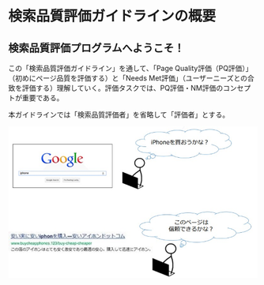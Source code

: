 # 検索品質評価ガイドラインの概要

## 検索品質評価プログラムへようこそ！

この「検索品質評価ガイドライン」を通して、「Page Quality評価（PQ評価）」（初めにページ品質を評価する）と「Needs Met評価」（ユーザーニーズとの合致を評価する）理解していく。評価タスクでは、PQ評価・NM評価のコンセプトが重要である。

本ガイドラインでは「検索品質評価者」を省略して「評価者」とする。

![Should I buy an iPhone? Is this page trustworthy?](../images/img6.jpg)
